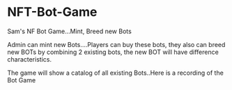 # NFT-Bot-Game
Sam's NF Bot Game...Mint, Breed new Bots 

Admin can mint new Bots....Players can buy these bots, they also can breed new BOTs by combining 2 existing bots, the new BOT will have difference characteristics. 

The game will show a catalog of all existing Bots..Here is a recording of the Bot Game


